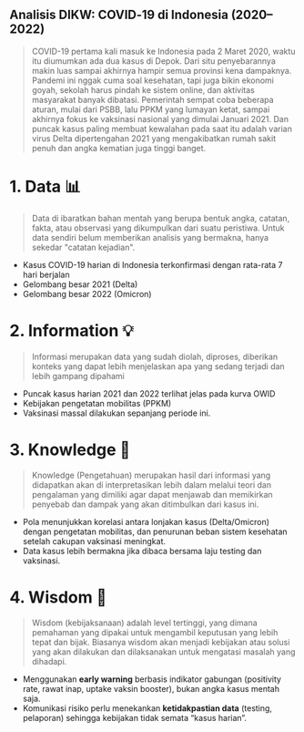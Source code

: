 ## Analisis DIKW: COVID‑19 di Indonesia (2020–2022)
> COVID-19 pertama kali masuk ke Indonesia pada 2 Maret 2020, waktu itu diumumkan ada dua kasus di Depok. Dari situ penyebarannya makin luas sampai akhirnya hampir semua provinsi kena dampaknya. Pandemi ini nggak cuma soal kesehatan, tapi juga bikin ekonomi goyah, sekolah harus pindah ke sistem online, dan aktivitas masyarakat banyak dibatasi. Pemerintah sempat coba beberapa aturan, mulai dari PSBB, lalu PPKM yang lumayan ketat, sampai akhirnya fokus ke vaksinasi nasional yang dimulai Januari 2021. Dan puncak kasus paling membuat kewalahan pada saat itu adalah varian virus Delta dipertengahan 2021 yang mengakibatkan rumah sakit penuh dan angka kematian juga tinggi banget.

# 1. Data 📊
> Data di ibaratkan bahan mentah yang berupa bentuk angka, catatan, fakta, atau observasi yang dikumpulkan dari suatu peristiwa. Untuk data sendiri belum memberikan analisis yang bermakna, hanya sekedar "catatan kejadian".
- Kasus COVID-19 harian di Indonesia terkonfirmasi dengan rata-rata 7 hari berjalan
- Gelombang besar 2021 (Delta)
- Gelombang besar 2022 (Omicron)

# 2. Information 💡
> Informasi merupakan data yang sudah diolah, diproses, diberikan konteks yang dapat lebih menjelaskan apa yang sedang terjadi dan lebih gampang dipahami
- Puncak kasus harian 2021 dan 2022 terlihat jelas pada kurva OWID
- Kebijakan pengetatan mobilitas (PPKM)
- Vaksinasi massal dilakukan sepanjang periode ini.

# 3. Knowledge 🧠
> Knowledge (Pengetahuan) merupakan hasil dari informasi yang didapatkan akan di interpretasikan lebih dalam melalui teori dan pengalaman yang dimiliki agar dapat menjawab dan memikirkan penyebab dan dampak yang akan ditimbulkan dari kasus ini.
- Pola menunjukkan korelasi antara lonjakan kasus (Delta/Omicron) dengan pengetatan mobilitas, dan penurunan beban sistem kesehatan setelah cakupan vaksinasi meningkat.  
- Data kasus lebih bermakna jika dibaca bersama laju testing dan vaksinasi.

# 4. Wisdom 🎯
> Wisdom (kebijaksanaan) adalah level tertinggi, yang dimana pemahaman yang dipakai untuk mengambil keputusan yang lebih tepat dan bijak. Biasanya wisdom akan menjadi kebijakan atau solusi yang akan dilakukan dan dilaksanakan untuk mengatasi masalah yang dihadapi.
- Menggunakan **early warning** berbasis indikator gabungan (positivity rate, rawat inap, uptake vaksin booster), bukan angka kasus mentah saja.  
- Komunikasi risiko perlu menekankan **ketidakpastian data** (testing, pelaporan) sehingga kebijakan tidak semata “kasus harian”.
